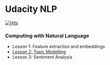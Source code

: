 # Udacity NLP 

[![Hits](https://hits.seeyoufarm.com/api/count/incr/badge.svg?url=https%3A%2F%2Fgithub.com%2Fshuklaham%2Fudacity_nlp&count_bg=%2379C83D&title_bg=%23555555&icon=&icon_color=%23E7E7E7&title=hits&edge_flat=false)](https://github.com/shuklaham/udacity_nlp)




### Computing with Natural Language
- Lesson 1: Feature extraction and embeddings
- [Lesson 2: Topic Modelling](https://github.com/shuklaham/udacity_nlp/tree/main/notes/2_computing_with_natural_language/3_topic_modelling)
- Lesson 3: Sentiment Analysis